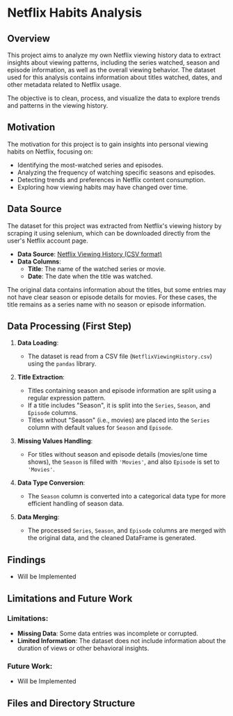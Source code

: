 # Netflix Habits Analysis

## Overview

This project aims to analyze my own Netflix viewing history data to extract insights about viewing patterns, including the series watched, season and episode information, as well as the overall viewing behavior. The dataset used for this analysis contains information about titles watched, dates, and other metadata related to Netflix usage. 

The objective is to clean, process, and visualize the data to explore trends and patterns in the viewing history.

## Motivation

The motivation for this project is to gain insights into personal viewing habits on Netflix, focusing on:
- Identifying the most-watched series and episodes.
- Analyzing the frequency of watching specific seasons and episodes.
- Detecting trends and preferences in Netflix content consumption.
- Exploring how viewing habits may have changed over time.

## Data Source

The dataset for this project was extracted from Netflix's viewing history by scraping it using selenium, which can be downloaded directly from the user's Netflix account page.

- **Data Source**: [Netflix Viewing History (CSV format)](https://https://github.com/jjnazlica/ceydanazlica-netflix/NetflixViewingHistory.csv)
- **Data Columns**:
  - **Title**: The name of the watched series or movie.
  - **Date**: The date when the title was watched.

The original data contains information about the titles, but some entries may not have clear season or episode details for movies. For these cases, the title remains as a series name with no season or episode information.

## Data Processing (First Step)

1. **Data Loading**: 
   - The dataset is read from a CSV file (`NetflixViewingHistory.csv`) using the `pandas` library.

2. **Title Extraction**:
   - Titles containing season and episode information are split using a regular expression pattern.
   - If a title includes "Season", it is split into the `Series`, `Season`, and `Episode` columns.
   - Titles without "Season" (i.e., movies) are placed into the `Series` column with default values for `Season` and `Episode`.

3. **Missing Values Handling**:
   - For titles without season and episode details (movies/one time shows), the `Season` is filled with `'Movies'`, and also `Episode` is set to `'Movies'`.
   
4. **Data Type Conversion**:
   - The `Season` column is converted into a categorical data type for more efficient handling of season data.

5. **Data Merging**:
   - The processed `Series`, `Season`, and `Episode` columns are merged with the original data, and the cleaned DataFrame is generated.

## Findings

- Will be Implemented

## Limitations and Future Work

### Limitations:
- **Missing Data**: Some data entries was incomplete or corrupted.
- **Limited Information**: The dataset does not include information about the duration of views or other behavioral insights.
  
### Future Work:

- Will be Implemented

## Files and Directory Structure

